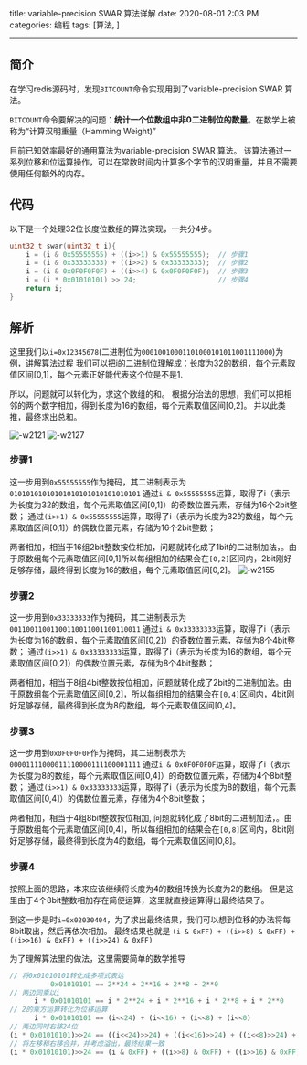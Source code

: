 
title: variable-precision SWAR 算法详解
date: 2020-08-01 2:03 PM
categories: 编程
tags: [算法, ]

---

## 简介
在学习redis源码时，发现`BITCOUNT`命令实现用到了variable-precision SWAR 算法。

`BITCOUNT`命令要解决的问题：**统计一个位数组中非0二进制位的数量**。在数学上被称为“计算汉明重量（Hamming Weight)” 

目前已知效率最好的通用算法为variable-precision SWAR 算法。
该算法通过一系列位移和位运算操作，可以在常数时间内计算多个字节的汉明重量，并且不需要使用任何额外的内存。

## 代码
以下是一个处理32位长度位数组的算法实现，一共分4步。
```c
uint32_t swar(uint32_t i){
    i = (i & 0x55555555) + ((i>>1) & 0x55555555);  // 步骤1
    i = (i & 0x33333333) + ((i>>2) & 0x33333333);  // 步骤2
    i = (i & 0x0F0F0F0F) + ((i>>4) & 0x0F0F0F0F);  // 步骤3
    i = (i * 0x01010101) >> 24;                    // 步骤4
    return i;
}
```

## 解析
这里我们以`i=0x12345678`(二进制位为`00010010001101000101011001111000`)为例，讲解算法过程
我们可以把i的二进制位理解成：长度为32的数组，每个元素取值区间[0,1]，每个元素正好能代表这个位是不是1.

所以，问题就可以转化为，求这个数组的和。
根据分治法的思想，我们可以把相邻的两个数字相加，得到长度为16的数组，每个元素取值区间[0,2]。
并以此类推，最终求出总和。

![-w2121](http://image.runjf.com/mweb/2020-08-01-15962704953270.jpg)
![-w2127](http://image.runjf.com/mweb/2020-08-01-15962705553725.jpg)

### 步骤1
这一步用到`0x55555555`作为掩码，其二进制表示为`01010101010101010101010101010101`
通过`i & 0x55555555`运算，取得了i（表示为长度为32的数组，每个元素取值区间[0,1]）的奇数位置元素，存储为16个2bit整数；
通过`(i>>1) & 0x55555555`运算，取得了i（表示为长度为32的数组，每个元素取值区间[0,1]）的偶数位置元素，存储为16个2bit整数；

两者相加，相当于16组2bit整数按位相加，问题就转化成了1bit的二进制加法，。由于原数组每个元素取值区间[0,1]所以每组相加的结果会在`[0,2]`区间内，2bit刚好足够存储，最终得到长度为16的数组，每个元素取值区间[0,2]。
![-w2155](http://image.runjf.com/mweb/2020-08-01-15962660065367.jpg)

### 步骤2
这一步用到`0x33333333`作为掩码，其二进制表示为`00110011001100110011001100110011`
通过`i & 0x33333333`运算，取得了i（表示为长度为16的数组，每个元素取值区间[0,2]）的奇数位置元素，存储为8个4bit整数；
通过`(i>>1) & 0x33333333`运算，取得了i（表示为长度为16的数组，每个元素取值区间[0,2]）的偶数位置元素，存储为8个4bit整数；

两者相加，相当于8组4bit整数按位相加，问题就转化成了2bit的二进制加法。由于原数组每个元素取值区间[0,2]，所以每组相加的结果会在`[0,4]`区间内，4bit刚好足够存储，最终得到长度为8的数组，每个元素取值区间[0,4]。

### 步骤3
这一步用到`0x0F0F0F0F`作为掩码，其二进制表示为`00001111000011110000111100001111`
通过`i & 0x0F0F0F0F`运算，取得了i（表示为长度为8的数组，每个元素取值区间[0,4]）的奇数位置元素，存储为4个8bit整数；
通过`(i>>1) & 0x33333333`运算，取得了i（表示为长度为8的数组，每个元素取值区间[0,4]）的偶数位置元素，存储为4个8bit整数；

两者相加，相当于4组8bit整数按位相加, 问题就转化成了8bit的二进制加法，。由于原数组每个元素取值区间[0,4]，所以每组相加的结果会在`[0,8]`区间内，8bit刚好足够存储，最终得到长度为4的数组，每个元素取值区间[0,8]。

### 步骤4
按照上面的思路，本来应该继续将长度为4的数组转换为长度为2的数组。
但是这里由于4个8bit整数相加存在简便运算，这里就直接运算得出最终结果了。

到这一步是时`i=0x02030404`，为了求出最终结果，我们可以想到位移的办法将每8bit取出，然后再依次相加。
最终结果也就是 `(i & 0xFF) + ((i>>8) & 0xFF) + ((i>>16) & 0xFF) + ((i>>24) & 0xFF)`

为了理解算法里的做法，这里需要简单的数学推导
```js
// 将0x01010101转化成多项式表达
          0x01010101 == 2**24 + 2**16 + 2**8 + 2**0 
// 两边同乘以i
      i * 0x01010101 == i * 2**24 + i * 2**16 + i * 2**8 + i * 2**0
// 2的乘方运算转化为位移运算
      i * 0x01010101 == (i<<24) + (i<<16) + (i<<8) + (i<<0)
// 两边同时右移24位
(i * 0x01010101)>>24 == ((i<<24)>>24) + ((i<<16)>>24) + ((i<<8)>>24) + ((i<<0)>>24)
// 将左移和右移合并，并考虑溢出，最终结果一致
(i * 0x01010101)>>24 == (i & 0xFF) + ((i>>8) & 0xFF) + ((i>>16) & 0xFF) + ((i>>24) & 0xFF)
```
